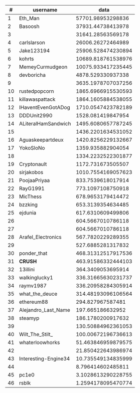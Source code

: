 | #  | username             | data               |
| -- | -------------------- | ------------------ |
| 1  | Eth_Man              | 57701.98953298836  |
| 2  | Basoosh              | 37931.44738413978  |
| 3  |                      | 31641.28563569178  |
| 4  | carlslarson          | 26006.26272464989  |
| 5  | Jake123194           | 25906.528474230894 |
| 6  | kohrts               | 10689.818761538976 |
| 7  | MemeyCurmudgeon      | 10075.933417235445 |
| 8  | devboricha           | 4878.529330937338  |
| 9  |                      | 3635.1978707037256 |
| 10 | rustedpopcorn        | 1865.6966915530593 |
| 11 | killawaspattack      | 1864.1605884538055 |
| 12 | IHaventEvenGotADog   | 1710.0547423782189 |
| 13 | DDDUnit2990          | 1528.081419847954  |
| 14 | ALiteralHamSandwich  | 1495.6080657787245 |
| 15 |                      | 1436.2201634531052 |
| 16 | Aguaskeepartdeux     | 1420.8256229132667 |
| 17 | YokoSloNo            | 1359.935882904054  |
| 18 |                      | 1334.2232522301877 |
| 19 | Cryptonault          | 1172.731673505507  |
| 20 | sirjakobos           | 1010.7554169057623 |
| 21 | PoojaaPriyaa         | 833.7539618017914  |
| 22 | RayG1991             | 773.1097108750918  |
| 23 | MicThess             | 678.9653179414472  |
| 24 | bzzking              | 653.3139354634485  |
| 25 | ejdunia              | 617.6310609499806  |
| 26 |                      | 604.5667010786118  |
| 27 |                      | 604.5667010786118  |
| 28 | Arafel_Electronics   | 567.7820229289355  |
| 29 |                      | 527.6885281317832  |
| 30 | ponder_that          | 468.31312517917536 |
| 31 | __CRUSH__            | 463.91586332444103 |
| 32 | 13illini             | 364.3409053695914  |
| 33 | walkinglucky1        | 336.31665630231737 |
| 34 | raymv1987            | 336.20958284305914 |
| 35 | what_the_deuce       | 314.48193096106564 |
| 36 | ethereum88           | 294.827967587481   |
| 37 | Alejandro_Last_Name  | 197.665186632952   |
| 38 | steamyp              | 186.1780200917632  |
| 39 |                      | 130.50884962361053 |
| 40 | Wilt_The_Stilt_      | 100.00672196736613 |
| 41 | whaterloowhorks      | 51.463846959879575 |
| 42 |                      | 21.850422643986974 |
| 43 | Interesting-Engine34 | 10.735549134835999 |
| 44 |                      | 8.796414602485811  |
| 45 | pc1e0                | 3.1028613290228755 |
| 46 | rsblk                | 1.2594178095470774 |
